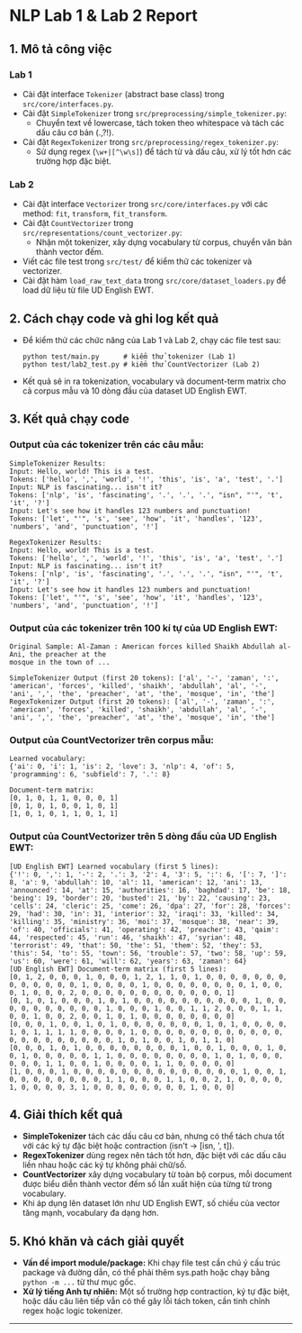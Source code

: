 # NLP Lab 1 & Lab 2 Report

## 1. Mô tả công việc

### Lab 1
- Cài đặt interface `Tokenizer` (abstract base class) trong `src/core/interfaces.py`.
- Cài đặt `SimpleTokenizer` trong `src/preprocessing/simple_tokenizer.py`:
  - Chuyển text về lowercase, tách token theo whitespace và tách các dấu câu cơ bản (.,?!).
- Cài đặt `RegexTokenizer` trong `src/preprocessing/regex_tokenizer.py`:
  - Sử dụng regex (`\w+|[^\w\s]`) để tách từ và dấu câu, xử lý tốt hơn các trường hợp đặc biệt.

### Lab 2
- Cài đặt interface `Vectorizer` trong `src/core/interfaces.py` với các method: `fit`, `transform`, `fit_transform`.
- Cài đặt `CountVectorizer` trong `src/representations/count_vectorizer.py`:
  - Nhận một tokenizer, xây dựng vocabulary từ corpus, chuyển văn bản thành vector đếm.
- Viết các file test trong `src/test/` để kiểm thử các tokenizer và vectorizer.
- Cài đặt hàm `load_raw_text_data` trong `src/core/dataset_loaders.py` để load dữ liệu từ file UD English EWT.

## 2. Cách chạy code và ghi log kết quả

- Để kiểm thử các chức năng của Lab 1 và Lab 2, chạy các file test sau:
  ```
  python test/main.py      # kiểm thử tokenizer (Lab 1)
  python test/lab2_test.py # kiểm thử CountVectorizer (Lab 2)
  ```
- Kết quả sẽ in ra tokenization, vocabulary và document-term matrix cho cả corpus mẫu và 10 dòng đầu của dataset UD English EWT.

## 3. Kết quả chạy code

### Output của các tokenizer trên các câu mẫu:

```
SimpleTokenizer Results:
Input: Hello, world! This is a test.
Tokens: ['hello', ',', 'world', '!', 'this', 'is', 'a', 'test', '.']
Input: NLP is fascinating... isn't it?
Tokens: ['nlp', 'is', 'fascinating', '.', '.', '.', "isn", "'", 't', 'it', '?']
Input: Let's see how it handles 123 numbers and punctuation!
Tokens: ['let', "'", 's', 'see', 'how', 'it', 'handles', '123', 'numbers', 'and', 'punctuation', '!']

RegexTokenizer Results:
Input: Hello, world! This is a test.
Tokens: ['hello', ',', 'world', '!', 'this', 'is', 'a', 'test', '.']
Input: NLP is fascinating... isn't it?
Tokens: ['nlp', 'is', 'fascinating', '.', '.', '.', "isn", "'", 't', 'it', '?']
Input: Let's see how it handles 123 numbers and punctuation!
Tokens: ['let', "'", 's', 'see', 'how', 'it', 'handles', '123', 'numbers', 'and', 'punctuation', '!']
```

### Output của các tokenizer trên 100 kí tự của UD English EWT:

```
Original Sample: Al-Zaman : American forces killed Shaikh Abdullah al-Ani, the preacher at the
mosque in the town of ...

SimpleTokenizer Output (first 20 tokens): ['al', '-', 'zaman', ':', 'american', 'forces', 'killed', 'shaikh', 'abdullah', 'al', '-', 'ani', ',', 'the', 'preacher', 'at', 'the', 'mosque', 'in', 'the']
RegexTokenizer Output (first 20 tokens): ['al', '-', 'zaman', ':', 'american', 'forces', 'killed', 'shaikh', 'abdullah', 'al', '-', 'ani', ',', 'the', 'preacher', 'at', 'the', 'mosque', 'in', 'the']
```

### Output của CountVectorizer trên corpus mẫu:

```
Learned vocabulary:
{'ai': 0, 'i': 1, 'is': 2, 'love': 3, 'nlp': 4, 'of': 5, 'programming': 6, 'subfield': 7, '.': 8}

Document-term matrix:
[0, 1, 0, 1, 1, 0, 0, 0, 1]
[0, 1, 0, 1, 0, 0, 1, 0, 1]
[1, 0, 1, 0, 1, 1, 0, 1, 1]
```

### Output của CountVectorizer trên 5 dòng đầu của UD English EWT:

```
[UD English EWT] Learned vocabulary (first 5 lines):
{'!': 0, ',': 1, '-': 2, '.': 3, '2': 4, '3': 5, ':': 6, '[': 7, ']': 8, 'a': 9, 'abdullah': 10, 'al': 11, 'american': 12, 'ani': 13, 'announced': 14, 'at': 15, 'authorities': 16, 'baghdad': 17, 'be': 18, 'being': 19, 'border': 20, 'busted': 21, 'by': 22, 'causing': 23, 'cells': 24, 'cleric': 25, 'come': 26, 'dpa': 27, 'for': 28, 'forces': 29, 'had': 30, 'in': 31, 'interior': 32, 'iraqi': 33, 'killed': 34, 'killing': 35, 'ministry': 36, 'moi': 37, 'mosque': 38, 'near': 39, 'of': 40, 'officials': 41, 'operating': 42, 'preacher': 43, 'qaim': 44, 'respected': 45, 'run': 46, 'shaikh': 47, 'syrian': 48, 'terrorist': 49, 'that': 50, 'the': 51, 'them': 52, 'they': 53, 'this': 54, 'to': 55, 'town': 56, 'trouble': 57, 'two': 58, 'up': 59, 'us': 60, 'were': 61, 'will': 62, 'years': 63, 'zaman': 64}
[UD English EWT] Document-term matrix (first 5 lines):
[0, 1, 2, 0, 0, 0, 1, 0, 0, 0, 1, 2, 1, 1, 0, 1, 0, 0, 0, 0, 0, 0, 0, 0, 0, 0, 0, 0, 0, 1, 0, 0, 0, 0, 1, 0, 0, 0, 0, 0, 0, 0, 0, 1, 0, 0, 0, 1, 0, 0, 0, 2, 0, 0, 0, 0, 0, 0, 0, 0, 0, 0, 0, 0, 1]
[0, 1, 0, 1, 0, 0, 0, 1, 0, 1, 0, 0, 0, 0, 0, 0, 0, 0, 0, 0, 1, 0, 0, 0, 0, 0, 0, 0, 0, 0, 0, 1, 0, 0, 0, 1, 0, 0, 1, 1, 2, 0, 0, 0, 1, 1, 0, 0, 1, 0, 0, 2, 0, 0, 1, 0, 1, 0, 0, 0, 0, 0, 0, 0, 0]
[0, 0, 0, 1, 0, 0, 1, 0, 1, 0, 0, 0, 0, 0, 0, 0, 1, 0, 1, 0, 0, 0, 0, 1, 0, 1, 1, 1, 1, 0, 0, 0, 0, 1, 0, 0, 0, 0, 0, 0, 0, 0, 0, 0, 0, 0, 0, 0, 0, 0, 0, 0, 0, 0, 0, 1, 0, 1, 0, 0, 1, 0, 1, 1, 0]
[0, 0, 0, 1, 0, 1, 0, 0, 0, 0, 0, 0, 0, 0, 1, 0, 0, 1, 0, 0, 0, 1, 0, 0, 1, 0, 0, 0, 0, 0, 1, 1, 0, 0, 0, 0, 0, 0, 0, 0, 1, 0, 1, 0, 0, 0, 0, 0, 0, 1, 1, 0, 0, 1, 0, 0, 0, 0, 1, 1, 0, 0, 0, 0, 0]
[1, 0, 0, 0, 1, 0, 0, 0, 0, 0, 0, 0, 0, 0, 0, 0, 0, 0, 0, 1, 0, 0, 1, 0, 0, 0, 0, 0, 0, 0, 0, 1, 1, 0, 0, 0, 1, 1, 0, 0, 2, 1, 0, 0, 0, 0, 1, 0, 0, 0, 0, 3, 1, 0, 0, 0, 0, 0, 0, 0, 0, 1, 0, 0, 0]
```

## 4. Giải thích kết quả
- **SimpleTokenizer** tách các dấu câu cơ bản, nhưng có thể tách chưa tốt với các ký tự đặc biệt hoặc contraction (isn't → [isn, ', t]).
- **RegexTokenizer** dùng regex nên tách tốt hơn, đặc biệt với các dấu câu liền nhau hoặc các ký tự không phải chữ/số.
- **CountVectorizer** xây dựng vocabulary từ toàn bộ corpus, mỗi document được biểu diễn thành vector đếm số lần xuất hiện của từng từ trong vocabulary.
- Khi áp dụng lên dataset lớn như UD English EWT, số chiều của vector tăng mạnh, vocabulary đa dạng hơn.

## 5. Khó khăn và cách giải quyết
- **Vấn đề import module/package:** Khi chạy file test cần chú ý cấu trúc package và đường dẫn, có thể phải thêm sys.path hoặc chạy bằng `python -m ...` từ thư mục gốc.
- **Xử lý tiếng Anh tự nhiên:** Một số trường hợp contraction, ký tự đặc biệt, hoặc dấu câu liên tiếp vẫn có thể gây lỗi tách token, cần tinh chỉnh regex hoặc logic tokenizer.

---
